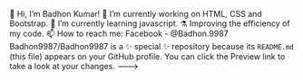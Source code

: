 👋 Hi, I’m Badhon Kumar!
🔭 I’m currently working on HTML, CSS and Bootstrap.
🌱 I’m currently learning javascript.
⚗️ Improving the efficiency of my code.
📫 How to reach me: Facebook - @Badhon.9987
Badhon9987/Badhon9987 is a ✨ special ✨ repository because its `README.md` (this file) appears on your GitHub profile.
You can click the Preview link to take a look at your changes.
--->
